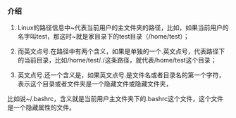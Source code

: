 ### 介绍

1. Linux的路径信息中~代表当前用户的主文件夹的路径，比如，如果当前用户的名字叫test，那这时~就是家目录下的test目录（/home/test）；

2. 而英文点号.在路径中有两个含义，如果是单独的一个.英文点号，代表路径下的当前目录，比如/home/test/./这条路径，就代表/home/test这个目录；

3. 英文点号.还一个含义是，如果英文点号.是文件名或者目录名的第一个字符，表示这个目录或者文件夹是一个隐藏文件或隐藏文件夹，

比如说~/.bashrc，含义就是当前用户主文件夹下的.bashrc这个文件，这个文件是一个隐藏属性的文件。
